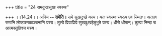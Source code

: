 +++
title = "24 समदुःखसुखः स्वस्थः"

+++
।।14.24।। अपिच **-- समेति।** समे सुखदुःखे यस्य। यतः स्वस्थः स्वरूप एव
स्थितः। अतएव समानि लोष्टाश्मकाञ्चनानि यस्य। तुल्ये प्रियाप्रिये
सुखदुःखहेतुभूते यस्य। धीरो धीमान्। तुल्या निन्दा च आत्मस्तुतिश्च यस्य।
